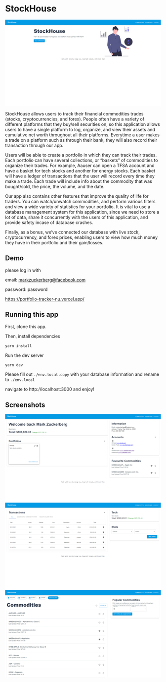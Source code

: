 # StockHouse

![Home Page](/readmeimages/homeV2.png)

StockHouse allows users to track their financial commodities trades (stocks, cryptocurrencies, and forex). People often have a variety of different platforms that they buy/sell securities on, so this application allows users to have a single platform to log, organize, and view their assets and cumulative net worth throughout all their platforms. Everytime a user makes a trade on a platform such as through their bank, they will also record their transaction through our app.

Users will be able to create a portfolio in which they can track their trades. Each portfolio can have several collections, or “baskets” of commodities to organize their trades. For example, Aauser can open a TFSA account and have a basket for tech stocks and another for energy stocks. Each basket will have a ledger of transactions that the user will record every time they make a trade. Each trade will include info about the commodity that was bought/sold, the price, the volume, and the date.

Our app also contains other features that improve the quality of life for traders. You can watch/unwatch commodities, and perform various filters and view a wide variety of statistics for your portfolio. It is vital to use a database management system for this application, since we need to store a lot of data, share it concurrently with the users of this application, and provide safety incase of database crashes.

Finally, as a bonus, we’ve connected our database with live stock, cryptocurrency, and forex prices, enabling users to view how much money they have in their portfolio and their gain/losses.

## Demo

please log in with

email: markzuckerberg@facebook.com

password: password

https://portfolio-tracker-nu.vercel.app/

## Running this app

First, clone this app.

Then, install dependencies

```bash
yarn install
```

Run the dev server

```bash
yarn dev
```

Please fill out `./env.local.copy` with your database information and rename to `./env.local`

navigate to http://localhost:3000 and enjoy!

## Screenshots

![Dashboard](/readmeimages/dashboardV2.png)
![Transactions](/readmeimages/transactionsV2.png)
![Commodities](/readmeimages/commoditiesV2.png)
